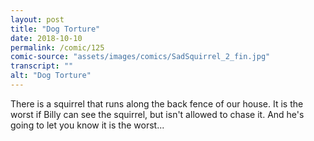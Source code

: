 ```yaml
---
layout: post
title: "Dog Torture"
date: 2018-10-10
permalink: /comic/125
comic-source: "assets/images/comics/SadSquirrel_2_fin.jpg"
transcript: ""
alt: "Dog Torture"
---
```


There is a squirrel that runs along the back fence of our house. It is the worst if Billy can see the squirrel, but isn't allowed to chase it.
 And he's going to let you know it is the worst...
